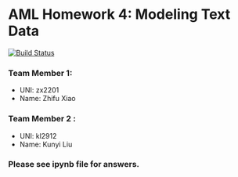 # AML Homework 4: Modeling Text Data

[![Build Status](https://travis-ci.com/AppliedMachineLearning/homework-iv-Zhifu-Xiao.svg?token=yLiNgvBPda89LUoDmirf&branch=master)](https://travis-ci.com/AppliedMachineLearning/homework-iv-Zhifu-Xiao)

### Team Member 1:
* UNI:  zx2201
* Name: Zhifu Xiao

### Team Member 2 :
* UNI:  kl2912
* Name: Kunyi Liu

### Please see ipynb file for answers.
